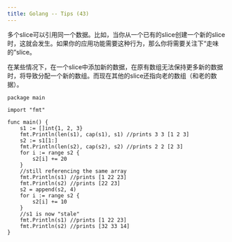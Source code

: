 ```yaml
---
title: Golang -- Tips (43)
---
```


多个slice可以引用同一个数据。比如，当你从一个已有的slice创建一个新的slice时，这就会发生。如果你的应用功能需要这种行为，那么你将需要关注下“走味的”slice。

在某些情况下，在一个slice中添加新的数据，在原有数组无法保持更多新的数据时，将导致分配一个新的数组。而现在其他的slice还指向老的数组（和老的数据）。

```
package main

import "fmt"

func main() {
    s1 := []int{1, 2, 3}
    fmt.Println(len(s1), cap(s1), s1) //prints 3 3 [1 2 3]
    s2 := s1[1:]
    fmt.Println(len(s2), cap(s2), s2) //prints 2 2 [2 3]
    for i := range s2 {
        s2[i] += 20
    }
    //still referencing the same array
    fmt.Println(s1) //prints [1 22 23]
    fmt.Println(s2) //prints [22 23]
    s2 = append(s2, 4)
    for i := range s2 {
        s2[i] += 10
    }
    //s1 is now "stale"
    fmt.Println(s1) //prints [1 22 23]
    fmt.Println(s2) //prints [32 33 14]
}
```
